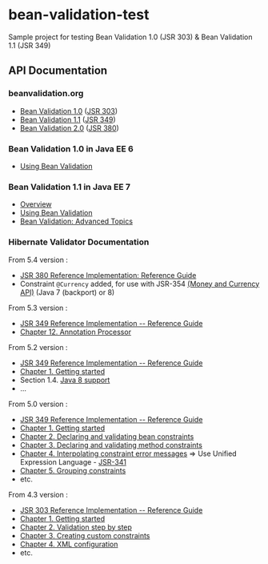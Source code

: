 bean-validation-test
====================

Sample project for testing Bean Validation 1.0 (JSR 303) &amp; Bean Validation 1.1 (JSR 349)


API Documentation
-----------------

### beanvalidation.org

* [Bean Validation 1.0](http://beanvalidation.org/1.0/) ([JSR 303](https://jcp.org/en/jsr/detail?id=303))
* [Bean Validation 1.1](http://beanvalidation.org/1.1/) ([JSR 349](https://jcp.org/en/jsr/detail?id=349))
* [Bean Validation 2.0](http://beanvalidation.org/latest-draft/spec/) ([JSR 380](https://jcp.org/en/jsr/detail?id=380))

### Bean Validation 1.0 in Java EE 6

* [Using Bean Validation](http://docs.oracle.com/javaee/6/tutorial/doc/gircz.html)

### Bean Validation 1.1 in Java EE 7

* [Overview](http://docs.oracle.com/javaee/7/tutorial/doc/overview008.htm#GJXTY)
* [Using Bean Validation](http://docs.oracle.com/javaee/7/tutorial/doc/jsf-develop004.htm#GIRCZ)
* [Bean Validation: Advanced Topics](http://docs.oracle.com/javaee/7/tutorial/doc/bean-validation-advanced.htm#GKAHP)

### Hibernate Validator Documentation

From 5.4 version :

* [JSR 380 Reference Implementation: Reference Guide](https://docs.jboss.org/hibernate/stable/validator/reference/en-US/html_single/)
* Constraint `@Currency` added, for use with JSR-354 [(Money and Currency API)](http://java.net/projects/javamoney) (Java 7 (backport) or 8)

From 5.3 version :

* [JSR 349 Reference Implementation -- Reference Guide](https://docs.jboss.org/hibernate/stable/validator/reference/en-US/html/)
* [Chapter 12. Annotation Processor](http://docs.jboss.org/hibernate/validator/5.3/reference/en-US/html_single/#validator-annotation-processor)

From 5.2 version :

* [JSR 349 Reference Implementation -- Reference Guide](http://docs.jboss.org/hibernate/validator/5.2/reference/en-US/html/)
* [Chapter 1. Getting started](http://docs.jboss.org/hibernate/validator/5.2/reference/en-US/html/ch01.html)
* Section 1.4. [Java 8 support](http://docs.jboss.org/hibernate/validator/5.2/reference/en-US/html/ch01.html#_java_8_support)
* ...

From 5.0 version :

* [JSR 349 Reference Implementation -- Reference Guide](http://docs.jboss.org/hibernate/validator/5.0/reference/en-US/html/)
* [Chapter 1. Getting started](http://docs.jboss.org/hibernate/validator/5.0/reference/en-US/html/validator-gettingstarted.html)
* [Chapter 2. Declaring and validating bean constraints](http://docs.jboss.org/hibernate/validator/5.0/reference/en-US/html/chapter-bean-constraints.html)
* [Chapter 3. Declaring and validating method constraints](http://docs.jboss.org/hibernate/validator/5.0/reference/en-US/html/chapter-method-constraints.html)
* [Chapter 4. Interpolating constraint error messages](http://docs.jboss.org/hibernate/validator/5.0/reference/en-US/html/chapter-message-interpolation.html) => Use Unified Expression Language - [JSR-341](http://jcp.org/en/jsr/detail?id=341)
* [Chapter 5. Grouping constraints](http://docs.jboss.org/hibernate/validator/5.0/reference/en-US/html/chapter-groups.html)
* etc.

From 4.3 version :

* [JSR 303 Reference Implementation -- Reference Guide](http://docs.jboss.org/hibernate/validator/4.3/reference/en-US/html/)
* [Chapter 1. Getting started](http://docs.jboss.org/hibernate/validator/4.3/reference/en-US/html/validator-gettingstarted.html)
* [Chapter 2. Validation step by step](http://docs.jboss.org/hibernate/validator/4.3/reference/en-US/html/validator-usingvalidator.html)
* [Chapter 3. Creating custom constraints](http://docs.jboss.org/hibernate/validator/4.3/reference/en-US/html/validator-customconstraints.html)
* [Chapter 4. XML configuration](http://docs.jboss.org/hibernate/validator/4.3/reference/en-US/html/validator-xmlconfiguration.html)
* etc.
